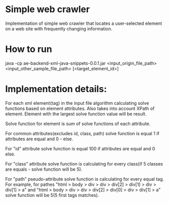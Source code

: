 # Simple web crawler

Implementation of simple web crawler that locates a user-selected element on a web site with frequently changing information.

# How to run
java -cp ae-backend-xml-java-snippets-0.0.1.jar <input_origin_file_path> <input_other_sample_file_path> [<target_element_id>]

# Implementation details:
For each xml element(tag) in the input file algorithm calculating solve functions based on element attributes. Also takes into account XPath of element. Element with the largest solve function value will be result.

Solve function for element is sum of solve functions of each attribute. 

For common attributes(excludes id, class, path) solve function is equal 1 if attributes are equal and 0 - else.

For "id" attribute solve function is equal 100 if attributes are equal and 0 else.

For "class" attribute solve function is calculating for every class(if 5 classes are equals - solve function will be 5).

For "path" pseudo-attribute solve function is calculating for every equal tag. For example, for pathes "html > body > div > div > div[2] > div[1] > div > div[1] > a" and "html > body > div > div > div[2] > div[0] > div > div[1] > a" solve function will be 5(5 first tags matches).